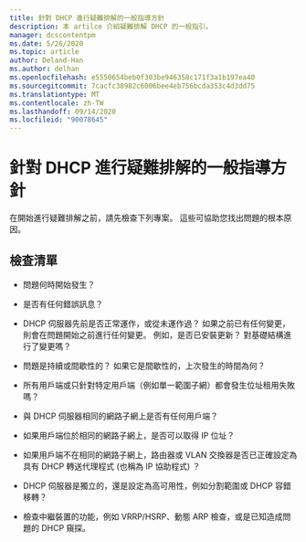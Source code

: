 ```yaml
---
title: 針對 DHCP 進行疑難排解的一般指導方針
description: 本 artilce 介紹疑難排解 DHCP 的一般指引。
manager: dcscontentpm
ms.date: 5/26/2020
ms.topic: article
author: Deland-Han
ms.author: delhan
ms.openlocfilehash: e5550654beb0f303be946358c171f3a1b197ea40
ms.sourcegitcommit: 7cacfc38982c6006bee4eb756bcda353c4d3dd75
ms.translationtype: MT
ms.contentlocale: zh-TW
ms.lasthandoff: 09/14/2020
ms.locfileid: "90078645"
---
```

# <a name="general-guidance-to-troubleshoot-dhcp"></a>針對 DHCP 進行疑難排解的一般指導方針

在開始進行疑難排解之前，請先檢查下列專案。 這些可協助您找出問題的根本原因。

## <a name="checklist"></a>檢查清單

  - 問題何時開始發生？

  - 是否有任何錯誤訊息？

  - DHCP 伺服器先前是否正常運作，或從未運作過？
    如果之前已有任何變更，則會在問題開始之前進行任何變更。 例如，是否已安裝更新？ 對基礎結構進行了變更嗎？

  - 問題是持續或間歇性的？ 如果它是間歇性的，上次發生的時間為何？

  - 所有用戶端或只針對特定用戶端（例如單一範圍子網）都會發生位址租用失敗嗎？

  - 與 DHCP 伺服器相同的網路子網上是否有任何用戶端？

  - 如果用戶端位於相同的網路子網上，是否可以取得 IP 位址？

  - 如果用戶端不在相同的網路子網上，路由器或 VLAN 交換器是否已正確設定為具有 DHCP 轉送代理程式 (也稱為 IP 協助程式) ？

  - DHCP 伺服器是獨立的，還是設定為高可用性，例如分割範圍或 DHCP 容錯移轉？

  - 檢查中繼裝置的功能，例如 VRRP/HSRP、動態 ARP 檢查，或是已知造成問題的 DHCP 窺探。
